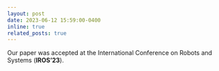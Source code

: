 ```yaml
---
layout: post
date: 2023-06-12 15:59:00-0400
inline: true
related_posts: true
---
```


Our paper was accepted at the International Conference on Robots and Systems (**IROS’23**).
